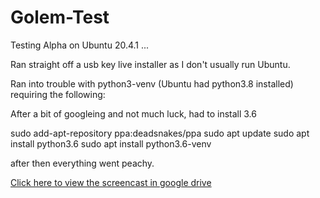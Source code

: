 # Golem-Test

Testing Alpha on Ubuntu 20.4.1 ...

Ran straight off a usb key live installer as I don't usually run Ubuntu.

Ran into trouble with python3-venv (Ubuntu had python3.8 installed) requiring the following:

After a bit of googleing and not much luck, had to install 3.6

sudo add-apt-repository ppa:deadsnakes/ppa
sudo apt update
sudo apt install python3.6
sudo apt install python3.6-venv

after then everything went peachy.

[Click here to view the screencast in google drive](https://drive.google.com/file/d/1BTLa04instVchr0ce1H6G30eJhzM7u2k/view?usp=sharing)

